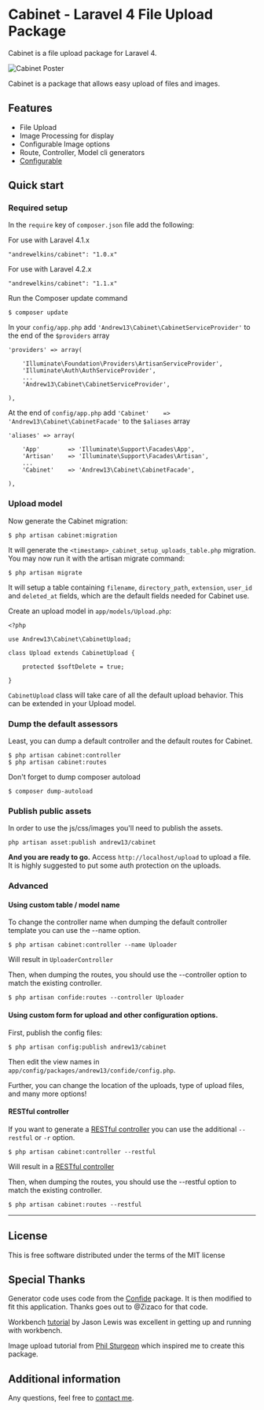 Cabinet - Laravel 4 File Upload Package 
=====================

Cabinet is a file upload package for Laravel 4.

![Cabinet Poster](http://i.imgur.com/y7YXeVQ.png)

Cabinet is a package that allows easy upload of files and images.

## Features

* File Upload
* Image Processing for display
* Configurable Image options
* Route, Controller, Model cli generators
* [Configurable](#config)

## Quick start

### Required setup

In the `require` key of `composer.json` file add the following:

For use with Laravel 4.1.x

    "andrewelkins/cabinet": "1.0.x"

For use with Laravel 4.2.x

    "andrewelkins/cabinet": "1.1.x"

Run the Composer update command

    $ composer update

In your `config/app.php` add `'Andrew13\Cabinet\CabinetServiceProvider'` to the end of the `$providers` array

    'providers' => array(

        'Illuminate\Foundation\Providers\ArtisanServiceProvider',
        'Illuminate\Auth\AuthServiceProvider',
        ...
        'Andrew13\Cabinet\CabinetServiceProvider',

    ),

At the end of `config/app.php` add `'Cabinet'    => 'Andrew13\Cabinet\CabinetFacade'` to the `$aliases` array

    'aliases' => array(

        'App'        => 'Illuminate\Support\Facades\App',
        'Artisan'    => 'Illuminate\Support\Facades\Artisan',
        ...
        'Cabinet'    => 'Andrew13\Cabinet\CabinetFacade',

    ),


### Upload model

Now generate the Cabinet migration:

    $ php artisan cabinet:migration

It will generate the `<timestamp>_cabinet_setup_uploads_table.php` migration. You may now run it with the artisan migrate command:

    $ php artisan migrate

It will setup a table containing `filename`, `directory_path`, `extension`, `user_id` and `deleted_at` fields, which are the default fields needed for Cabinet use.

Create an upload model in `app/models/Upload.php`:

    <?php

    use Andrew13\Cabinet\CabinetUpload;

    class Upload extends CabinetUpload {

        protected $softDelete = true;

    }

`CabinetUpload` class will take care of all the default upload behavior. This can be extended in your Upload model.


### Dump the default assessors

Least, you can dump a default controller and the default routes for Cabinet.

    $ php artisan cabinet:controller
    $ php artisan cabinet:routes

Don't forget to dump composer autoload

    $ composer dump-autoload


### Publish public assets

In order to use the js/css/images you'll need to publish the assets.

```
php artisan asset:publish andrew13/cabinet
```

**And you are ready to go.**
Access `http://localhost/upload` to upload a file. It is highly suggested to put some auth protection on the uploads.


### Advanced

#### Using custom table / model name

To change the controller name when dumping the default controller template you can use the --name option.

    $ php artisan cabinet:controller --name Uploader

Will result in `UploaderController`

Then, when dumping the routes, you should use the --controller option to match the existing controller.

    $ php artisan confide:routes --controller Uploader


<a name="config"></a>
#### Using custom form for upload and other configuration options.

First, publish the config files:

    $ php artisan config:publish andrew13/cabinet

Then edit the view names in `app/config/packages/andrew13/confide/config.php`.

Further, you can change the location of the uploads, type of upload files, and many more options!

#### RESTful controller

If you want to generate a [RESTful controller](https://github.com/laravel/docs/blob/master/controllers.md#restful-controllers) you can use the additional `--restful` or `-r` option.

    $ php artisan cabinet:controller --restful

Will result in a [RESTful controller](https://github.com/laravel/docs/blob/master/controllers.md#restful-controllers)

Then, when dumping the routes, you should use the --restful option to match the existing controller.

    $ php artisan cabinet:routes --restful


-----
## License

This is free software distributed under the terms of the MIT license


## Special Thanks

Generator code uses code from the [Confide](https://github.com/Zizaco/confide) package.
It is then modified to fit this application. Thanks goes out to @Zizaco for that code.

Workbench [tutorial](http://jasonlewis.me/article/laravel-4-develop-packages-using-the-workbench)
by Jason Lewis was excellent in getting up and running with workbench.

Image upload tutorial from [Phil Sturgeon](http://philsturgeon.co.uk/blog/2012/09/package-watch-image-management) which inspired me to create this package.


## Additional information

Any questions, feel free to [contact me](http://twitter.com/andrewelkins).
